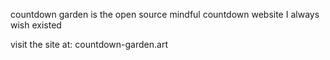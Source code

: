 countdown garden is the open source mindful countdown website I always wish existed

visit the site at: countdown-garden.art
